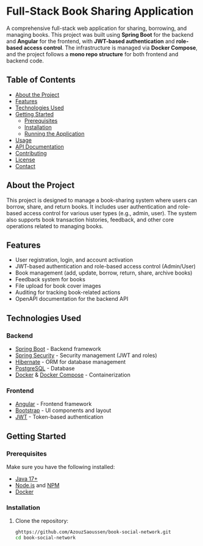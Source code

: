 # Full-Stack Book Sharing Application

A comprehensive full-stack web application for sharing, borrowing, and managing books. This project was built using **Spring Boot** for the backend and **Angular** for the frontend, with **JWT-based authentication** and **role-based access control**. The infrastructure is managed via **Docker Compose**, and the project follows a **mono repo structure** for both frontend and backend code.

## Table of Contents
- [About the Project](#about-the-project)
- [Features](#features)
- [Technologies Used](#technologies-used)
- [Getting Started](#getting-started)
  - [Prerequisites](#prerequisites)
  - [Installation](#installation)
  - [Running the Application](#running-the-application)
- [Usage](#usage)
- [API Documentation](#api-documentation)
- [Contributing](#contributing)
- [License](#license)
- [Contact](#contact)

## About the Project

This project is designed to manage a book-sharing system where users can borrow, share, and return books. It includes user authentication and role-based access control for various user types (e.g., admin, user). The system also supports book transaction histories, feedback, and other core operations related to managing books.

## Features

- User registration, login, and account activation
- JWT-based authentication and role-based access control (Admin/User)
- Book management (add, update, borrow, return, share, archive books)
- Feedback system for books
- File upload for book cover images
- Auditing for tracking book-related actions
- OpenAPI documentation for the backend API

## Technologies Used

### Backend
- [Spring Boot](https://spring.io/projects/spring-boot) - Backend framework
- [Spring Security](https://spring.io/projects/spring-security) - Security management (JWT and roles)
- [Hibernate](https://hibernate.org/) - ORM for database management
- [PostgreSQL](https://www.postgresql.org/) - Database
- [Docker](https://www.docker.com/) & [Docker Compose](https://docs.docker.com/compose/) - Containerization

### Frontend
- [Angular](https://angular.io/) - Frontend framework
- [Bootstrap](https://getbootstrap.com/) - UI components and layout
- [JWT](https://jwt.io/) - Token-based authentication

## Getting Started

### Prerequisites
Make sure you have the following installed:
- [Java 17+](https://adoptopenjdk.net/) 
- [Node.js](https://nodejs.org/en/) and [NPM](https://www.npmjs.com/)
- [Docker](https://www.docker.com/get-started)

### Installation

1. Clone the repository:
   ```bash
   ghttps://github.com/AzouzSaoussen/book-social-network.git
   cd book-social-network

